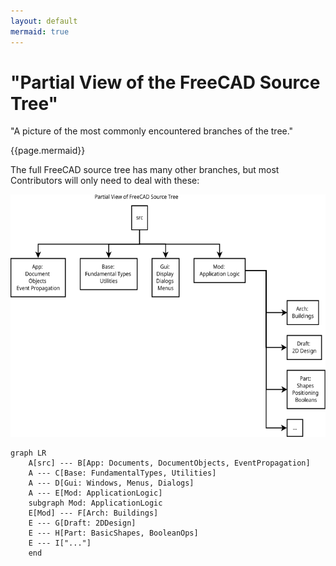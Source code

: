 ```yaml
---
layout: default
mermaid: true
---
```

# "Partial View of the FreeCAD Source Tree"

"A picture of the most commonly encountered branches of the tree."

{{page.mermaid}}

The full FreeCAD source tree has many other branches, but most Contributors will
only need to deal with these:


![The FreeCAD Source Tree](./SourceTreeBasics.svg)


```mermaid
graph LR
    A[src] --- B[App: Documents, DocumentObjects, EventPropagation]
    A --- C[Base: FundamentalTypes, Utilities]
    A --- D[Gui: Windows, Menus, Dialogs]
    A --- E[Mod: ApplicationLogic]
    subgraph Mod: ApplicationLogic
    E[Mod] --- F[Arch: Buildings]
    E --- G[Draft: 2DDesign]
    E --- H[Part: BasicShapes, BooleanOps]
    E --- I["..."]
    end
```

